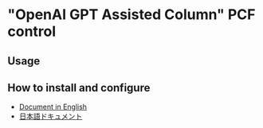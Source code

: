 # "OpenAI GPT Assisted Column" PCF control

## Usage

## How to install and configure

- [Document in English](./Docs/SettingUp.md)
- [日本語ドキュメント](./Docs/ja/SettingUp.md)
